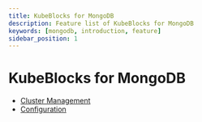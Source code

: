 ```yaml
---
title: KubeBlocks for MongoDB
description: Feature list of KubeBlocks for MongoDB
keywords: [mongodb, introduction, feature]
sidebar_position: 1
---
```


# KubeBlocks for MongoDB

* [Cluster Management](./cluster-management/create-and-connect-to-a-mongodb-cluster.md)
* [Configuration](./configuration/configuration.md)
